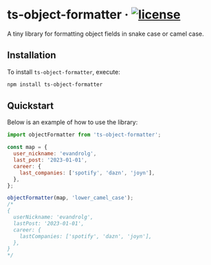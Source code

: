 # ts-object-formatter &middot; [![license](https://badgen.now.sh/badge/license/MIT)](./LICENSE)

A tiny library for formatting object fields in snake case or camel case.

## Installation

To install `ts-object-formatter`, execute:

```sh
npm install ts-object-formatter
```

## Quickstart

Below is an example of how to use the library:

```js
import objectFormatter from 'ts-object-formatter';

const map = {
  user_nickname: 'evandrolg',
  last_post: '2023-01-01',
  career: {
    last_companies: ['spotify', 'dazn', 'joyn'],
  },
};

objectFormatter(map, 'lower_camel_case');
/*
{
  userNickname: 'evandrolg',
  lastPost: '2023-01-01',
  career: {
    lastCompanies: ['spotify', 'dazn', 'joyn'],
  },
}
*/
```
